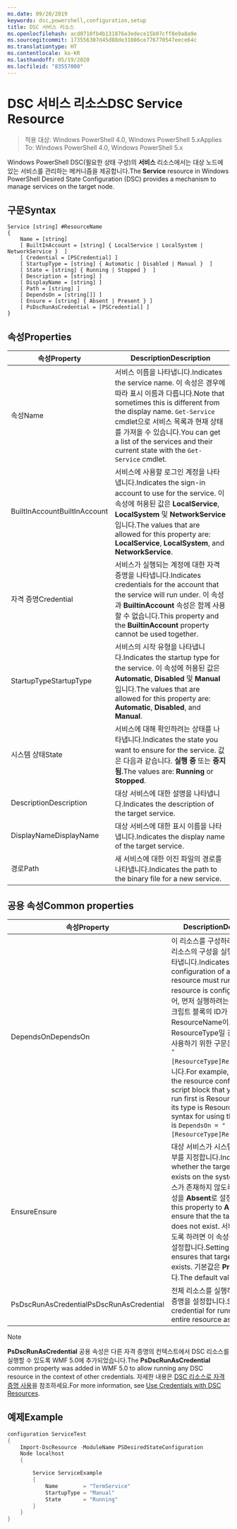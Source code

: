 ```yaml
---
ms.date: 09/20/2019
keywords: dsc,powershell,configuration,setup
title: DSC 서비스 리소스
ms.openlocfilehash: acd0710fb4b131876e3edece15b07cff8e9a8a9e
ms.sourcegitcommit: 173556307d45d88de31086ce776770547eece64c
ms.translationtype: HT
ms.contentlocale: ko-KR
ms.lasthandoff: 05/19/2020
ms.locfileid: "83557008"
---
```

# <a name="dsc-service-resource"></a><span data-ttu-id="3d46b-103">DSC 서비스 리소스</span><span class="sxs-lookup"><span data-stu-id="3d46b-103">DSC Service Resource</span></span>

> <span data-ttu-id="3d46b-104">적용 대상: Windows PowerShell 4.0, Windows PowerShell 5.x</span><span class="sxs-lookup"><span data-stu-id="3d46b-104">Applies To: Windows PowerShell 4.0, Windows PowerShell 5.x</span></span>

<span data-ttu-id="3d46b-105">Windows PowerShell DSC(필요한 상태 구성)의 **서비스** 리소스에서는 대상 노드에 있는 서비스를 관리하는 메커니즘을 제공합니다.</span><span class="sxs-lookup"><span data-stu-id="3d46b-105">The **Service** resource in Windows PowerShell Desired State Configuration (DSC) provides a mechanism to manage services on the target node.</span></span>

## <a name="syntax"></a><span data-ttu-id="3d46b-106">구문</span><span class="sxs-lookup"><span data-stu-id="3d46b-106">Syntax</span></span>

```Syntax
Service [string] #ResourceName
{
    Name = [string]
    [ BuiltInAccount = [string] { LocalService | LocalSystem | NetworkService }  ]
    [ Credential = [PSCredential] ]
    [ StartupType = [string] { Automatic | Disabled | Manual }  ]
    [ State = [string] { Running | Stopped }  ]
    [ Description = [string] ]
    [ DisplayName = [string] ]
    [ Path = [string] ]
    [ DependsOn = [string[]] ]
    [ Ensure = [string] { Absent | Present } ]
    [ PsDscRunAsCredential = [PSCredential] ]
}
```

## <a name="properties"></a><span data-ttu-id="3d46b-107">속성</span><span class="sxs-lookup"><span data-stu-id="3d46b-107">Properties</span></span>

|<span data-ttu-id="3d46b-108">속성</span><span class="sxs-lookup"><span data-stu-id="3d46b-108">Property</span></span> |<span data-ttu-id="3d46b-109">Description</span><span class="sxs-lookup"><span data-stu-id="3d46b-109">Description</span></span> |
|---|---|
|<span data-ttu-id="3d46b-110">속성</span><span class="sxs-lookup"><span data-stu-id="3d46b-110">Name</span></span> |<span data-ttu-id="3d46b-111">서비스 이름을 나타냅니다.</span><span class="sxs-lookup"><span data-stu-id="3d46b-111">Indicates the service name.</span></span> <span data-ttu-id="3d46b-112">이 속성은 경우에 따라 표시 이름과 다릅니다.</span><span class="sxs-lookup"><span data-stu-id="3d46b-112">Note that sometimes this is different from the display name.</span></span> <span data-ttu-id="3d46b-113">`Get-Service` cmdlet으로 서비스 목록과 현재 상태를 가져올 수 있습니다.</span><span class="sxs-lookup"><span data-stu-id="3d46b-113">You can get a list of the services and their current state with the `Get-Service` cmdlet.</span></span> |
|<span data-ttu-id="3d46b-114">BuiltInAccount</span><span class="sxs-lookup"><span data-stu-id="3d46b-114">BuiltInAccount</span></span> |<span data-ttu-id="3d46b-115">서비스에 사용할 로그인 계정을 나타냅니다.</span><span class="sxs-lookup"><span data-stu-id="3d46b-115">Indicates the sign-in account to use for the service.</span></span> <span data-ttu-id="3d46b-116">이 속성에 허용된 값은 **LocalService**, **LocalSystem** 및 **NetworkService**입니다.</span><span class="sxs-lookup"><span data-stu-id="3d46b-116">The values that are allowed for this property are: **LocalService**, **LocalSystem**, and **NetworkService**.</span></span> |
|<span data-ttu-id="3d46b-117">자격 증명</span><span class="sxs-lookup"><span data-stu-id="3d46b-117">Credential</span></span> |<span data-ttu-id="3d46b-118">서비스가 실행되는 계정에 대한 자격 증명을 나타냅니다.</span><span class="sxs-lookup"><span data-stu-id="3d46b-118">Indicates credentials for the account that the service will run under.</span></span> <span data-ttu-id="3d46b-119">이 속성과 **BuiltinAccount** 속성은 함께 사용할 수 없습니다.</span><span class="sxs-lookup"><span data-stu-id="3d46b-119">This property and the **BuiltinAccount** property cannot be used together.</span></span> |
|<span data-ttu-id="3d46b-120">StartupType</span><span class="sxs-lookup"><span data-stu-id="3d46b-120">StartupType</span></span> |<span data-ttu-id="3d46b-121">서비스의 시작 유형을 나타냅니다.</span><span class="sxs-lookup"><span data-stu-id="3d46b-121">Indicates the startup type for the service.</span></span> <span data-ttu-id="3d46b-122">이 속성에 허용된 값은 **Automatic**, **Disabled** 및 **Manual**입니다.</span><span class="sxs-lookup"><span data-stu-id="3d46b-122">The values that are allowed for this property are: **Automatic**, **Disabled**, and **Manual**.</span></span> |
|<span data-ttu-id="3d46b-123">시스템 상태</span><span class="sxs-lookup"><span data-stu-id="3d46b-123">State</span></span> |<span data-ttu-id="3d46b-124">서비스에 대해 확인하려는 상태를 나타냅니다.</span><span class="sxs-lookup"><span data-stu-id="3d46b-124">Indicates the state you want to ensure for the service.</span></span> <span data-ttu-id="3d46b-125">값은 다음과 같습니다. **실행 중** 또는 **중지됨**.</span><span class="sxs-lookup"><span data-stu-id="3d46b-125">The values are: **Running** or **Stopped**.</span></span> |
|<span data-ttu-id="3d46b-126">Description</span><span class="sxs-lookup"><span data-stu-id="3d46b-126">Description</span></span> |<span data-ttu-id="3d46b-127">대상 서비스에 대한 설명을 나타냅니다.</span><span class="sxs-lookup"><span data-stu-id="3d46b-127">Indicates the description of the target service.</span></span> |
|<span data-ttu-id="3d46b-128">DisplayName</span><span class="sxs-lookup"><span data-stu-id="3d46b-128">DisplayName</span></span> |<span data-ttu-id="3d46b-129">대상 서비스에 대한 표시 이름을 나타냅니다.</span><span class="sxs-lookup"><span data-stu-id="3d46b-129">Indicates the display name of the target service.</span></span> |
|<span data-ttu-id="3d46b-130">경로</span><span class="sxs-lookup"><span data-stu-id="3d46b-130">Path</span></span> |<span data-ttu-id="3d46b-131">새 서비스에 대한 이진 파일의 경로를 나타냅니다.</span><span class="sxs-lookup"><span data-stu-id="3d46b-131">Indicates the path to the binary file for a new service.</span></span> |

## <a name="common-properties"></a><span data-ttu-id="3d46b-132">공용 속성</span><span class="sxs-lookup"><span data-stu-id="3d46b-132">Common properties</span></span>

|<span data-ttu-id="3d46b-133">속성</span><span class="sxs-lookup"><span data-stu-id="3d46b-133">Property</span></span> |<span data-ttu-id="3d46b-134">Description</span><span class="sxs-lookup"><span data-stu-id="3d46b-134">Description</span></span> |
|---|---|
|<span data-ttu-id="3d46b-135">DependsOn</span><span class="sxs-lookup"><span data-stu-id="3d46b-135">DependsOn</span></span> |<span data-ttu-id="3d46b-136">이 리소스를 구성하려면 먼저 다른 리소스의 구성을 실행해야 함을 나타냅니다.</span><span class="sxs-lookup"><span data-stu-id="3d46b-136">Indicates that the configuration of another resource must run before this resource is configured.</span></span> <span data-ttu-id="3d46b-137">예를 들어, 먼저 실행하려는 리소스 구성 스크립트 블록의 ID가 ResourceName이고 해당 형식이 ResourceType일 경우, 이 속성을 사용하기 위한 구문은 `DependsOn = "[ResourceType]ResourceName"`입니다.</span><span class="sxs-lookup"><span data-stu-id="3d46b-137">For example, if the ID of the resource configuration script block that you want to run first is ResourceName and its type is ResourceType, the syntax for using this property is `DependsOn = "[ResourceType]ResourceName"`.</span></span> |
|<span data-ttu-id="3d46b-138">Ensure</span><span class="sxs-lookup"><span data-stu-id="3d46b-138">Ensure</span></span> |<span data-ttu-id="3d46b-139">대상 서비스가 시스템에 있는지 여부를 지정합니다.</span><span class="sxs-lookup"><span data-stu-id="3d46b-139">Indicates whether the target service exists on the system.</span></span> <span data-ttu-id="3d46b-140">대상 서비스가 존재하지 않도록 하려면 이 속성을 **Absent**로 설정합니다.</span><span class="sxs-lookup"><span data-stu-id="3d46b-140">Set this property to **Absent** to ensure that the target service does not exist.</span></span> <span data-ttu-id="3d46b-141">서비스가 존재하도록 하려면 이 속성을 **Present**로 설정합니다.</span><span class="sxs-lookup"><span data-stu-id="3d46b-141">Setting it to **Present** ensures that target service exists.</span></span> <span data-ttu-id="3d46b-142">기본값은 **Present**입니다.</span><span class="sxs-lookup"><span data-stu-id="3d46b-142">The default value is **Present**.</span></span> |
|<span data-ttu-id="3d46b-143">PsDscRunAsCredential</span><span class="sxs-lookup"><span data-stu-id="3d46b-143">PsDscRunAsCredential</span></span> |<span data-ttu-id="3d46b-144">전체 리소스를 실행하기 위한 자격 증명을 설정합니다.</span><span class="sxs-lookup"><span data-stu-id="3d46b-144">Sets the credential for running the entire resource as.</span></span> |

> [!NOTE]
> <span data-ttu-id="3d46b-145">**PsDscRunAsCredential** 공용 속성은 다른 자격 증명의 컨텍스트에서 DSC 리소스를 실행할 수 있도록 WMF 5.0에 추가되었습니다.</span><span class="sxs-lookup"><span data-stu-id="3d46b-145">The **PsDscRunAsCredential** common property was added in WMF 5.0 to allow running any DSC resource in the context of other credentials.</span></span> <span data-ttu-id="3d46b-146">자세한 내용은 [ DSC 리소스로 자격 증명 사용](../../../configurations/runasuser.md)을 참조하세요.</span><span class="sxs-lookup"><span data-stu-id="3d46b-146">For more information, see [Use Credentials with DSC Resources](../../../configurations/runasuser.md).</span></span>

## <a name="example"></a><span data-ttu-id="3d46b-147">예제</span><span class="sxs-lookup"><span data-stu-id="3d46b-147">Example</span></span>

```powershell
configuration ServiceTest
{
    Import-DscResource -ModuleName PSDesiredStateConfiguration
    Node localhost
    {

        Service ServiceExample
        {
            Name        = "TermService"
            StartupType = "Manual"
            State       = "Running"
        }
    }
}
```
